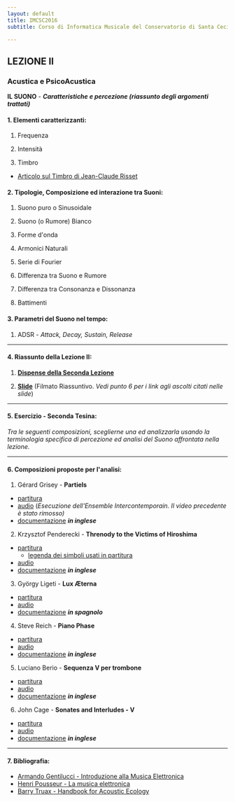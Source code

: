 ```yaml
---
layout: default
title: IMCSC2016  
subtitle: Corso di Informatica Musicale del Conservatorio di Santa Cecilia 2016

---
```

## LEZIONE II


### Acustica e PsicoAcustica

**IL SUONO** - ***Caratteristiche e percezione (riassunto degli argomenti trattati)***

#### 1. Elementi caratterizzanti:

1. Frequenza

2. Intensità 

3. Timbro
 - [Articolo sul Timbro di Jean-Claude Risset](https://www.dropbox.com/s/q8cph03tx0c72ow/Risset.pdf?dl=0)


#### 2. Tipologie, Composizione ed interazione tra Suoni:

1. Suono puro o Sinusoidale

2. Suono (o Rumore) Bianco

3. Forme d'onda

4. Armonici Naturali

5. Serie di Fourier

6. Differenza tra Suono e Rumore

7. Differenza tra Consonanza e Dissonanza

8. Battimenti

#### 3. Parametri del Suono nel tempo:

1. ADSR - *Attack, Decay, Sustain, Release*


---

#### 4. Riassunto della Lezione II:

1. [**Dispense della Seconda Lezione**](https://www.academia.edu/22305517/INFORMATICA_MUSICALE_-2016_-LEZIONE_II)

2. [**Slide**](https://youtu.be/9NWXHQC95fg) (Filmato Riassuntivo. *Vedi punto 6 per i link agli ascolti citati nelle slide*)

---

#### 5. Esercizio - Seconda Tesina:

*Tra le seguenti composizioni, sceglierne una ed analizzarla usando la terminologia specifica di percezione ed analisi del Suono affrontata nella lezione.*

---

#### 6. Composizioni proposte per l'analisi:

1. Gérard Grisey - **Partiels**
- [partitura](https://www.dropbox.com/s/w2ji6mvmrfu0o2g/Grisey_Partiels_MASTER_SCORE.pdf?dl=0)
- [audio](https://www.youtube.com/watch?v=jQgLU0gjPtI&feature=youtu.be&t=33m5s) (*Esecuzione dell'Ensemble Intercontemporain. Il video precedente è stato rimosso)*
- [documentazione](https://issuu.com/chrisarrell/docs/arrellpartielsanalysis/1)  ***in inglese***

2. Krzysztof Penderecki -  **Threnody to the Victims of Hiroshima**
- [partitura](https://www.dropbox.com/s/25tsfj0mkm78opi/Threnody.pdf?dl=0)
  - [legenda dei simboli usati in partitura](https://youtu.be/2DD7gzDYBgY)
- [audio](https://youtu.be/HilGthRhwP8)
- [documentazione](http://www.anthonybannach.com/uploads/2/1/6/7/21674290/pendereckipaper.pdf)  ***in inglese***

3. György Ligeti - **Lux Æterna**
- [partitura](https://www.dropbox.com/s/i9zw2m4xt31deuh/Lux%20Aeterna.pdf?dl=0)
- [audio](https://youtu.be/Zy8SQ-LWC20)
- [documentazione](http://www.artesmusicales.org/web/images/IMG/descargas12/433/433-7-Art2-ESPACIO_JOVEN_Lux_aeterna.pdf) ***in spagnolo***

4. Steve Reich - **Piano Phase**
- [partitura](https://www.dropbox.com/s/o2457gbmmk1sipp/PianoPhase.pdf?dl=0)
- [audio](https://youtu.be/i0345c6zNfM)
- [documentazione](https://www.amherst.edu/media/view/313298/original/Taruskin%2Bon%2BReich.pdf) ***in inglese***

5. Luciano Berio - **Sequenza V per trombone**
- [partitura](https://www.dropbox.com/s/03odib7dwdniil2/berio-sequenzaV.pdf?dl=0)
- [audio](https://youtu.be/ZqlUhN7TbAk)
- [documentazione](http://pure.au.dk/portal/files/51408986/2011_01_03_Revised_and_formatted_paper_for_upload_Hansen_2011_.pdf) ***in inglese***

6. John Cage - **Sonates and Interludes - V**
- [partitura](https://www.dropbox.com/s/np9l64vvw1z411d/Cage%20-%20Sonatas%20and%20Interludes%20for%20prepared%20piano.pdf?dl=0)
- [audio](https://youtu.be/jRHoKZRYBlY)
- [documentazione](http://rosewhitemusic.com/piano/writings/six-views-sonatas-interludes/) ***in inglese***


---

#### 7. Bibliografia:
- [Armando Gentilucci - Introduzione alla Musica Elettronica](https://copy.com/gmatZ8qkaw1WROAG)
- [Henri Pousseur - La musica elettronica](https://www.dropbox.com/s/4ctl4fup8x54co0/Pousseur_La%20musica%20elettronica.pdf?dl=0)
- [Barry Truax - Handbook for Acoustic Ecology](http://www.sfu.ca/sonic-studio/handbook/)
